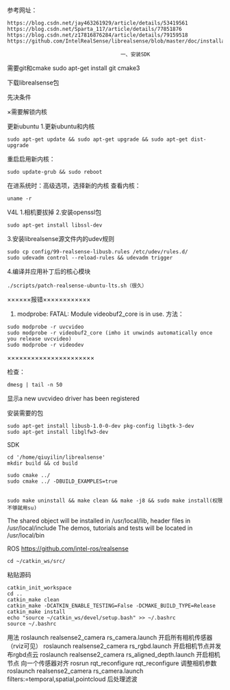 参考网址：
```
https://blog.csdn.net/jay463261929/article/details/53419561
https://blog.csdn.net/Sparta_117/article/details/77851876
https://blog.csdn.net/z17816876284/article/details/79159518
https://github.com/IntelRealSense/librealsense/blob/master/doc/installation.md
```
                                         一、安装SDK
需要git和cmake
sudo apt-get install git cmake3

下载librealsense包

先决条件

×需要解锁内核

更新ubuntu
1.更新ubuntu和内核
```
sudo apt-get update && sudo apt-get upgrade && sudo apt-get dist-upgrade
```
重启启用新内核：
```
sudo update-grub && sudo reboot
```
在进系统时：高级选项，选择新的内核
查看内核： 
```
uname -r
```

V4L
1.相机要拔掉
2.安装openssl包
```
sudo apt-get install libssl-dev
```
3.安装librealsense源文件内的udev规则
```
sudo cp config/99-realsense-libusb.rules /etc/udev/rules.d/
sudo udevadm control --reload-rules && udevadm trigger
```
4.编译并应用补丁后的核心模块
```
./scripts/patch-realsense-ubuntu-lts.sh（很久）
```
××××××报错××××××××××××
1. modprobe: FATAL: Module videobuf2_core is in use.
方法：
```
sudo modprobe -r uvcvideo
sudo modprobe -r videobuf2_core (imho it unwinds automatically once you release uvcvideo)
sudo modprobe -r videodev
```
××××××××××××××××××××××

检查：
```
dmesg | tail -n 50
```
显示a new uvcvideo driver has been registered





安装需要的包
```
sudo apt-get install libusb-1.0-0-dev pkg-config libgtk-3-dev
sudo apt-get install libglfw3-dev
```
SDK
```
cd '/home/qiuyilin/librealsense'  
mkdir build && cd build

sudo cmake ../
sudo cmake ../ -DBUILD_EXAMPLES=true


sudo make uninstall && make clean && make -j8 && sudo make install(权限不够就用su)
```


The shared object will be installed in /usr/local/lib, header files in /usr/local/include
The demos, tutorials and tests will be located in /usr/local/bin



ROS
https://github.com/intel-ros/realsense
```
cd ~/catkin_ws/src/
```
粘贴源码
```
catkin_init_workspace 
cd ..
catkin_make clean
catkin_make -DCATKIN_ENABLE_TESTING=False -DCMAKE_BUILD_TYPE=Release
catkin_make install
echo "source ~/catkin_ws/devel/setup.bash" >> ~/.bashrc
source ~/.bashrc
```
用法
roslaunch realsense2_camera rs_camera.launch
开启所有相机传感器（rviz可见）
roslaunch realsense2_camera rs_rgbd.launch
开启相机节点并发布rgbd点云
roslaunch realsense2_camera rs_aligned_depth.launch
开启相机节点 向一个传感器对齐
rosrun rqt_reconfigure rqt_reconfigure
调整相机参数
roslaunch realsense2_camera rs_camera.launch filters:=temporal,spatial,pointcloud
后处理滤波

